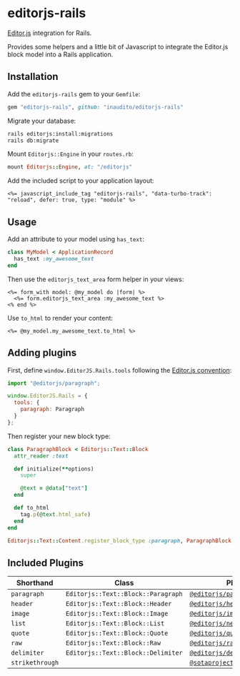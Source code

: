 # editorjs-rails

[Editor.js](https://editorjs.io/) integration for Rails.

Provides some helpers and a little bit of Javascript to integrate the Editor.js block model into a Rails application.

## Installation

Add the `editorjs-rails` gem to your `Gemfile`:

```ruby
gem "editorjs-rails", github: "inaudito/editorjs-rails"
```

Migrate your database:

```sh
rails editorjs:install:migrations
rails db:migrate
```

Mount `Editorjs::Engine` in your `routes.rb`:

```ruby
mount Editorjs::Engine, at: "/editorjs"
```

Add the included script to your application layout:

```erb
<%= javascript_include_tag "editorjs-rails", "data-turbo-track": "reload", defer: true, type: "module" %>
```

## Usage

Add an attribute to your model using `has_text`:

```ruby
class MyModel < ApplicationRecord
  has_text :my_awesome_text
end
```

Then use the `editorjs_text_area` form helper in your views:

```erb
<%= form_with model: @my_model do |form| %>
  <%= form.editorjs_text_area :my_awesome_text %>
<% end %>
```

Use `to_html` to render your content:

```erb
<%= @my_model.my_awesome_text.to_html %>
```

## Adding plugins

First, define `window.EditorJS.Rails.tools` following the [Editor.js convention](https://editorjs.io/configuration/):

```js
import "@editorjs/paragraph";

window.EditorJS.Rails = {
  tools: {
    paragraph: Paragraph
  }
};
```

Then register your new block type:

```ruby
class ParagraphBlock < Editorjs::Text::Block
  attr_reader :text

  def initialize(**options)
    super

    @text = @data["text"]
  end

  def to_html
    tag.p(@text.html_safe)
  end
end

Editorjs::Text::Content.register_block_type :paragraph, ParagraphBlock
```

## Included Plugins

| Shorthand | Class | Plugin |
|---|---|---|
| `paragraph` | `Editorjs::Text::Block::Paragraph` | [`@editorjs/paragraph`](https://github.com/editor-js/paragraph) |
| `header` | `Editorjs::Text::Block::Header` | [`@editorjs/header`](https://github.com/editor-js/header) |
| `image` | `Editorjs::Text::Block::Image` | [`@editorjs/image`](https://github.com/editor-js/image) |
| `list` | `Editorjs::Text::Block::List` | [`@editorjs/nested-list`](https://github.com/editor-js/nested-list) |
| `quote` | `Editorjs::Text::Block::Quote` | [`@editorjs/quote`](https://github.com/editor-js/quote) |
| `raw` | `Editorjs::Text::Block::Raw` | [`@editorjs/raw`](https://github.com/editor-js/raw) |
| `delimiter` | `Editorjs::Text::Block::Delimiter` | [`@editorjs/delimiter`](https://github.com/editor-js/delimiter) |
| `strikethrough` | | [`@sotaproject/strikethrough`](https://github.com/sotaproject/strikethrough) |
